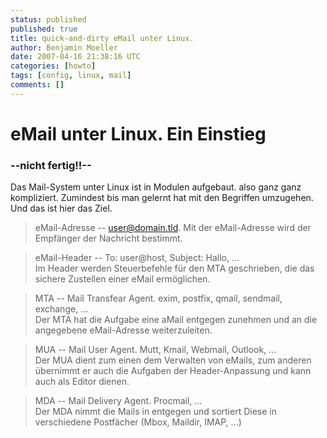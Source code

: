 ```yaml
---
status: published
published: true
title: quick-and-dirty eMail unter Linux.
author: Benjamin Moeller
date: 2007-04-16 21:38:16 UTC
categories: [howto]
tags: [config, linux, mail]
comments: []
---
```


# eMail unter Linux. Ein Einstieg
### --nicht fertig!!--

Das Mail-System unter Linux ist in Modulen aufgebaut. also ganz ganz kompliziert. Zumindest bis man gelernt hat mit den Begriffen umzugehen. Und das ist hier das Ziel.  

> eMail-Adresse -- user@domain.tld.
Mit der eMail-Adresse wird der Empfänger der Nachricht bestimmt.  

> eMail-Header -- To: user@host, Subject: Hallo, ...  
Im Header werden Steuerbefehle für den MTA geschrieben, die das sichere Zustellen einer eMail ermöglichen.  

> MTA -- Mail Transfear Agent. exim, postfix, qmail, sendmail, exchange, ...  
Der MTA hat die Aufgabe eine aMail entgegen zunehmen und an die angegebene eMail-Adresse weiterzuleiten.  

> MUA -- Mail User Agent. Mutt, Kmail, Webmail, Outlook, ...  
Der MUA dient zum einen dem Verwalten von eMails, zum anderen übernimmt er auch die Aufgaben der Header-Anpassung und kann auch als Editor dienen.  

> MDA -- Mail Delivery Agent. Procmail, ...  
Der MDA nimmt die Mails in entgegen und sortiert Diese in verschiedene Postfächer (Mbox, Maildir, IMAP, ...)
